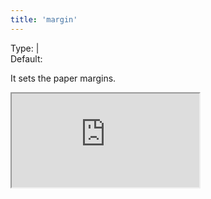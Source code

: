 ```yaml
---
title: 'margin'
--- 
```


Type: <TypeContainer><Type children='<string>'/> | <Type children='<object'/></TypeContainer><br/>
Default: <Type children="'0.35cm'"/>

It sets the paper margins.

<Iframe
  src="https://api.microlink.io/?url=https://basecamp.com/shapeup/0.3-chapter-01&pdf&embed=pdf.url&margin=4mm&format=A6&meta=false"
/>

<MultiCodeEditor languages={{
  HTML: `<iframe width="650px" src="https://api.microlink.io/?url=https://basecamp.com/shapeup/0.3-chapter-01&pdf&embed=pdf.url&margin=4mm"></iframe>`,
  Shell: `microlink https://basecamp.com/shapeup/0.3-chapter-01&pdf&margin=4mm`,
  'Node.js': `const mql = require('@microlink/mql')
 
module.exports = async () => {
  const { status, data, response } = await mql(
    'http://www.antirez.com/news/128', { 
      pdf: true,
      margin: '4mm'
  })
  console.log(status, data)
}
  `
  }} 
/>

All possible units are:

- <Type children="'px'"/> for pixel.
- <Type children="'in'"/> for inches.
- <Type children="'cm'"/> for centimeters.
- <Type children="'mm'"/> for millimeters.

You can pass an <Type children='<object>'/> specifing each corner side of the paper:

```js
{
  margin: {
    top: '4mm',
    bottom: '4mm',
    left: '4mm',
    right: '4mm'
  }
}
```

Or, in case you pass an <Type children='<string>'/>, it will be used for all the sides:

```js
{
  margin: '4mm'
}
```
